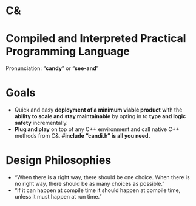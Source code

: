 # C& 
# Compiled and Interpreted Practical Programming Language

Pronunciation: “**candy**” or “**see-and**”

# Goals 
- Quick and easy **deployment of a minimum viable product** with the **ability to scale and stay maintainable** by opting in to **type and logic safety** incrementally.     
- **Plug and play** on top of any C++ environment and call native C++ methods from C&. **#include “candi.h” is all you need.**  

# Design Philosophies 
- “When there is a right way, there should be one choice. When there is no right way, there should be as many choices as possible.” 
- “If it can happen at compile time it should happen at compile time,  unless it must happen at run time.” 
